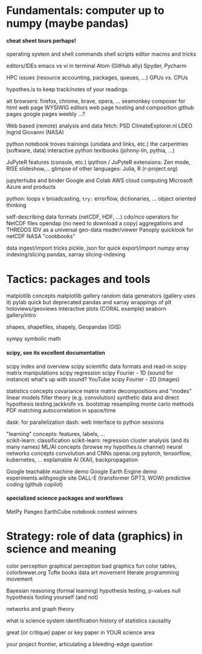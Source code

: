 # Fundamentals: computer up to numpy (maybe pandas)
#### cheat sheet tours perhaps! 

operating system and shell commands
shell scripts
editor macros and tricks

editors/IDEs
    emacs vs vi in terminal
    Atom (GitHub ally)
    Spyder, Pycharm
    
HPC issues (resource accounting, packages, queues, ...)
GPUs vs. CPUs

hypothes.is to keep track/notes of your readings

alt browsers: firefox, chrome, brave, opera, ...
seamonkey composer for html
web page WYSIWIG editors
web page hosting and composition
  github pages
  google pages
  weebly
  ...?

Web based (remote) analysis and data fetch: 
    PSD
    ClimateExplorer.nl
    LDEO Ingrid 
    Giovanni (NASA)

python notebook troves
trainings (unidata and links, etc.)
the carpentries (software, data)
interactive python textbooks (johnny-lin, pythia, ...)

JuPyteR features (console, etc.)
ipython / JuPyteR extensions: Zen mode, RISE slideshow,...
glimpse of other languages: Julia, R (r-project.org)

jupyterhubs and binder
Google and Colab
AWS cloud computing
Microsoft Azure and products

python: loops v broadcasting, `try:` errorflow, dictionaries, ...
object oriented thinking

self-describing data formats (netCDF, HDF, ...)
cdo/nco operators for NetCDF files 
opendap (no need to download a copy)
aggregations and THREDDS
IDV as a universal geo-data reader/viewer
    Panoply quicklook for netCDF 
NASA "cookbooks"

data ingest/import tricks
pickle, json for quick export/import
numpy array indexing/slicing
pandas, xarray slicing-indexing

# Tactics: packages and tools

matplotlib concepts
matplotlib gallery
random data generators (gallery uses it)
pylab quick but deprecated
pandas and xarray wrappings of plt
holoviews/geoviews interactive plots (CORAL example)
seaborn gallery/intro

shapes, shapefiles, shapely, Geopandas (GIS)

sympy symbolic math

#### scipy, see its excellent documentation
scipy index and overview
scipy scientific data formats and read-in
scipy matrix manipulations
scipy regression
scipy Fourier - 1D (sound for instance)
    what's up with sound? YouTube
scipy Fourier - 2D (images)

statistics concepts
  covariance matrix 
  matrix decompositions and "modes" 
  linear models
  filter theory (e.g. convolution)
synthetic data and direct hypothesis testing
  jackknife vs. bootstrap resampling
  monte carlo methods
  PDF matching
  autocorrelation in space/time

dask: for parallelization
dash: web interface to python sessions

"learning" concepts: features, labels, ...  
scikit-learn: classification
scikit-learn: regression
cluster analysis (and its many names)
ML/AI concepts (browse my hypothes.is channel)
neural networks concepts
convolution and CNNs
openai.org
pytorch, tensorflow, kubernetes, ...
explainable AI (XAI), backpropagation

Google teachable machine demo
Google Earth Engine demo
experiments.withgoogle site
DALL-E (transformer GPT3, WOW)
predictive coding (github copilot)

#### specialized science packages and workflows
MetPy
Pangeo
EarthCube notebook contest winners 

# Strategy: role of data (graphics) in science and meaning

color perception
graphical perception
bad graphics fun
color tables, colorbrewer.org
Tufte books
data art movement
literate programming movement

Bayesian reasoning (formal learning)
hypothesis testing, p-values
null hypothesis
fooling yourself (and not)

networks and graph theory

what is science
system identification
history of statistics
causality

great (or critique) paper or key paper in YOUR science area

your project frontier, articulating a bleeding-edge question
